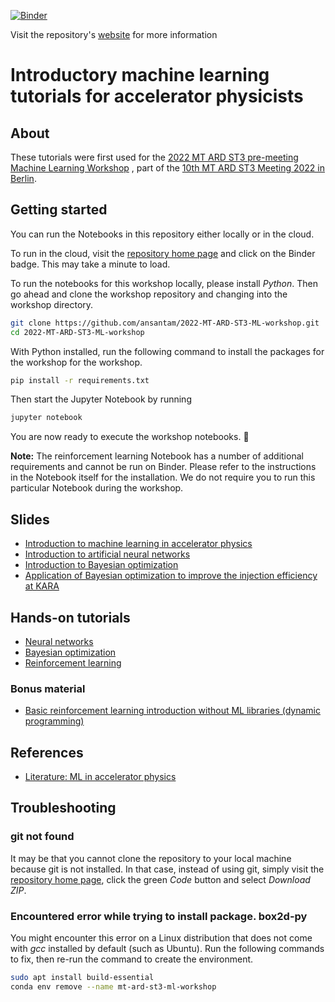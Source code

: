 [![Binder](https://mybinder.org/badge_logo.svg)](https://mybinder.org/v2/gh/ansantam/2022-MT-ARD-ST3-ML-workshop/HEAD)

Visit the repository's [website](https://ansantam.github.io/2022-MT-ARD-ST3-ML-workshop/) for more information

# Introductory machine learning tutorials for accelerator physicists
## About
These tutorials were first used for the [2022 MT ARD ST3 pre-meeting Machine Learning Workshop](https://indico.desy.de/event/35272/)
, part of the [10th MT ARD ST3 Meeting 2022 in Berlin](https://indico.desy.de/event/33584/).

## Getting started

You can run the Notebooks in this repository either locally or in the cloud.

To run in the cloud, visit the [repository home page](https://github.com/ansantam/2022-MT-ARD-ST3-ML-workshop) and click on the Binder badge. This may take a minute to load.

To run the notebooks for this workshop locally, please install *Python*. Then go ahead and clone the workshop repository and changing into the workshop directory.

```bash
git clone https://github.com/ansantam/2022-MT-ARD-ST3-ML-workshop.git
cd 2022-MT-ARD-ST3-ML-workshop
```

With Python installed, run the following command to install the packages for the workshop for the workshop.

```bash
pip install -r requirements.txt
```

Then start the Jupyter Notebook by running

```bash
jupyter notebook
```

You are now ready to execute the workshop notebooks. 🎉

**Note:** The reinforcement learning Notebook has a number of additional requirements and cannot be run on Binder. Please refer to the instructions in the Notebook itself for the installation. We do not require you to run this particular Notebook during the workshop.


## Slides
 - [Introduction to machine learning in accelerator physics](https://github.com/ansantam/2022-MT-ARD-ST3-ML-workshop/blob/main/slides/0-welcome.pdf)
 - [Introduction to artificial neural networks](https://github.com/ansantam/2022-MT-ARD-ST3-ML-workshop/blob/main/slides/1-neural-networks.pdf)
 - [Introduction to Bayesian optimization](https://github.com/ansantam/2022-MT-ARD-ST3-ML-workshop/blob/main/slides/2-bayesian-optimization.pdf)
 - [Application of Bayesian optimization to improve the injection efficiency at KARA ](https://github.com/ansantam/2022-MT-ARD-ST3-ML-workshop/blob/main/slides/3-bo-kara-demo.pdf)

## Hands-on tutorials
- [Neural networks](https://nbviewer.org/github/ansantam/2022-MT-ARD-ST3-ML-workshop/blob/main/1-neural_networks.ipynb)
- [Bayesian optimization](https://nbviewer.org/github/ansantam/2022-MT-ARD-ST3-ML-workshop/blob/main/2-bayesian_optimization.ipynb)
- [Reinforcement learning](https://nbviewer.org/github/ansantam/2022-MT-ARD-ST3-ML-workshop/blob/main/3-reinforcement_learning.ipynb)

### Bonus material
- [Basic reinforcement learning introduction without ML libraries (dynamic programming)](https://nbviewer.org/github/ansantam/2022-MT-ARD-ST3-ML-workshop/blob/main/bonus_material/RL_simple_gridworld.ipynb)

## References
- [Literature: ML in accelerator physics](https://github.com/ansantam/2022-MT-ARD-ST3-ML-workshop/blob/main/references/references.pdf)

## Troubleshooting

### git not found

It may be that you cannot clone the repository to your local machine because git is not installed. In that case, instead of using git, simply visit the [repository home page](https://github.com/ansantam/2022-MT-ARD-ST3-ML-workshop), click the green *Code* button and select *Download ZIP*.

### Encountered error while trying to install package. box2d-py
You might encounter this error on a Linux distribution that does not come with *gcc* installed by default (such as Ubuntu). Run the following commands to fix, then re-run the command to create the environment.

```bash
sudo apt install build-essential
conda env remove --name mt-ard-st3-ml-workshop
```

